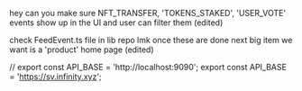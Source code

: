 hey can you make sure NFT_TRANSFER, 'TOKENS_STAKED', 'USER_VOTE' events show up in the UI and user can filter them (edited)

check FeedEvent.ts file in lib repo
lmk once these are done
next big item we want is a 'product' home page (edited)

// export const API_BASE = 'http://localhost:9090';
export const API_BASE = 'https://sv.infinity.xyz';
